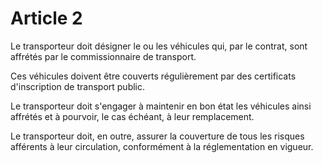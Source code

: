 # Article 2

Le transporteur doit désigner le ou les véhicules qui, par le contrat, sont affrétés par le commissionnaire de transport.

Ces véhicules doivent être couverts régulièrement par des certificats d'inscription de transport public.

Le transporteur doit s'engager à maintenir en bon état les véhicules ainsi affrétés et à pourvoir, le cas échéant, à leur remplacement.

Le transporteur doit, en outre, assurer la couverture de tous les risques afférents à leur circulation, conformément à la réglementation en vigueur.
